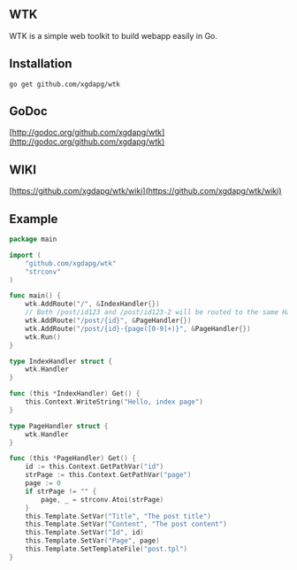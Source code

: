 ## WTK
WTK is a simple web toolkit to build webapp easily in Go.  

## Installation

    go get github.com/xgdapg/wtk

## GoDoc
[http://godoc.org/github.com/xgdapg/wtk](http://godoc.org/github.com/xgdapg/wtk)

## WIKI
[https://github.com/xgdapg/wtk/wiki](https://github.com/xgdapg/wtk/wiki)

## Example
```go
package main

import (
	"github.com/xgdapg/wtk"
	"strconv"
)

func main() {
	wtk.AddRoute("/", &IndexHandler{})
	// Both /post/id123 and /post/id123-2 will be routed to the same Handler.
	wtk.AddRoute("/post/{id}", &PageHandler{})
	wtk.AddRoute("/post/{id}-{page([0-9]+)}", &PageHandler{})
	wtk.Run()
}

type IndexHandler struct {
	wtk.Handler
}

func (this *IndexHandler) Get() {
	this.Context.WriteString("Hello, index page")
}

type PageHandler struct {
	wtk.Handler
}

func (this *PageHandler) Get() {
	id := this.Context.GetPathVar("id")
	strPage := this.Context.GetPathVar("page")
	page := 0
	if strPage != "" {
		page, _ = strconv.Atoi(strPage)
	}
	this.Template.SetVar("Title", "The post title")
	this.Template.SetVar("Content", "The post content")
	this.Template.SetVar("Id", id)
	this.Template.SetVar("Page", page)
	this.Template.SetTemplateFile("post.tpl")
}
```

